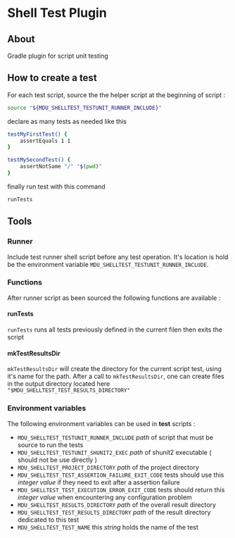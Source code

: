 Shell Test Plugin
=================

## About

Gradle plugin for script unit testing

## How to create a test


For each test script, source the the helper script at the beginning of script :

```bash
source "${MDU_SHELLTEST_TESTUNIT_RUNNER_INCLUDE}"
```

declare as many tests as needed like this

```bash
testMyFirstTest() {
	assertEquals 1 1
}

testMySecondTest() {
	assertNotSame "/" "$(pwd)"
}
```

finally run test with this command

```bash
runTests
```

## Tools

### Runner

Include test runner shell script before any test operation.
It's location is hold be the environment variable `MDU_SHELLTEST_TESTUNIT_RUNNER_INCLUDE`.

### Functions

After runner script as been sourced the following functions are available :

#### runTests

`runTests` runs all tests previously defined in the current filen then exits the script

#### mkTestResultsDir

`mkTestResultsDir` will create the directory for the current script test, using it's name for the path.
After a call to `mkTestResultsDir`, one can create files in the output directory located here `"$MDU_SHELLTEST_TEST_RESULTS_DIRECTORY"`

### Environment variables

The following environment variables can be used in **test** scripts :

* `MDU_SHELLTEST_TESTUNIT_RUNNER_INCLUDE` _path_ of script that must be source to run the tests
* `MDU_SHELLTEST_TESTUNIT_SHUNIT2_EXEC` _path_ of shunit2 executable ( should not be use directly ) 
* `MDU_SHELLTEST_PROJECT_DIRECTORY` _path_ of the project directory
* `MDU_SHELLTEST_TEST_ASSERTION_FAILURE_EXIT_CODE` tests should use this _integer value_ if they need to exit after a assertion failure
* `MDU_SHELLTEST_TEST_EXECUTION_ERROR_EXIT_CODE` tests should return this _integer value_ when encountering any configuration problem 
* `MDU_SHELLTEST_RESULTS_DIRECTORY` _path_ of the overall result directory
* `MDU_SHELLTEST_TEST_RESULTS_DIRECTORY` _path_ of the result directory dedicated to this test
* `MDU_SHELLTEST_TEST_NAME` this _string_ holds the name of the test
